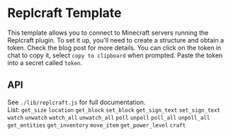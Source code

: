 # Replcraft Template

This template allows you to connect to Minecraft servers running the Replcraft plugin. To set it up, you'll need to create a structure and obtain a token. Check the blog post for more details. You can click on the token in chat to copy it, select `copy to clipboard` when prompted. Paste the token into a secret called `token`.

## API
See `./lib/replcraft.js` for full documentation.  
List: `get_size` `location` `get_block` `set_block` `get_sign_text` `set_sign_text` `watch` `unwatch` `watch_all` `unwatch_all` `poll` `unpoll` `poll_all` `unpoll_all` `get_entities` `get_inventory` `move_item` `get_power_level` `craft`